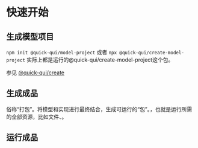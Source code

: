 
# 快速开始

## 生成模型项目

`npm init @quick-qui/model-project` 或者 `npx @quick-qui/create-model-project`
实际上都是运行的@quick-qui/create-model-project这个包。

参见 [@quick-qui/create](http://github.com/quickqui/create)

## 生成成品

俗称“打包”。将模型和实现进行最终结合，生成可运行的“包”。，也就是运行所需的全部资源，比如文件、。

## 运行成品